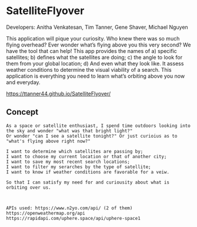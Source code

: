 # SatelliteFlyover

Developers:  Anitha Venkatesan,  Tim Tanner,  Gene Shaver,  Michael Nguyen

This application will pique your curiosity. Who knew there was so much flying overhead? Ever wonder what’s flying above you this very second?  We have the tool that can help! 
This app provides the names of a) specific satellites; b) defines what the satellites are doing; c) the angle to look for them from your global location; d) And even what they look like.  It assess weather conditions to determine the visual viability of a search. This application is everything you need to learn what’s orbiting above you now and everyday.

https://ttanner44.github.io/SatelliteFlyover/

## Concept
```
As a space or satellite enthusiast, I spend time outdoors looking into the sky and wonder "what was that bright light?"  
Or wonder "can I see a satellite tonight?" Or just curioius as to "what's flying above right now?"

I want to determine which satellites are passing by;
I want to choose my current location or that of another city;
I want to save my most recent search locations;
I want to filter my serarches by the type of satellite;
I want to know if weather conditions are favorable for a veiw.

So that I can satisfy my need for and curiousity about what is orbiting over us.



APIs used: https://www.n2yo.com/api/ (2 of them) https://openweathermap.org/api https://rapidapi.com/uphere.space/api/uphere-space1
